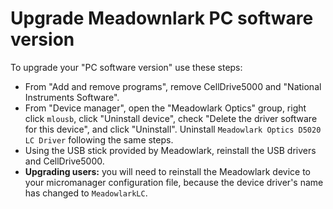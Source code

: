 # Upgrade Meadownlark PC software version

To upgrade your "PC software version" use these steps:

- From "Add and remove programs", remove CellDrive5000 and "National Instruments Software".
- From "Device manager", open the "Meadowlark Optics" group, right click `mlousb`, click "Uninstall device", check "Delete the driver software for this device", and click "Uninstall". Uninstall `Meadowlark Optics D5020 LC Driver` following the same steps.
- Using the USB stick provided by Meadowlark, reinstall the USB drivers and CellDrive5000. 
- **Upgrading users:** you will need to reinstall the Meadowlark device to your micromanager configuration file, because the device driver's name has changed to `MeadowlarkLC`. 